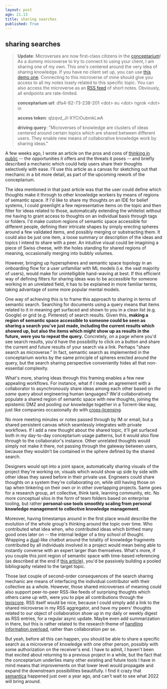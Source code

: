 ```yaml
---
layout: post
age: 21.13
title: sharing searches
published: True
---
```


## sharing searches

> **Update**: Microverses are now first-class citizens in the [conceptarium](/thoughtware/conceptarium)! As a dummy microverse to try to connect to using your client, I am sharing one of my own. This one's centered around the very idea of sharing knowledge. If you have no client set up, you can use [this demo one](https://huggingface.co/spaces/paulbricman/conceptarium). Connecting to this microverse of mine should give you access to all my notes losely related to this specific topic. You can also access the microverse as an [RSS feed](dfa4-82-73-238-201.eu.ngrok.io/rss?authorization=qlzqvd_JI-XYCiOubmkLwA) of short notes. Obviously, all endpoints are rate-limited.
>
> **conceptarium url**: dfa4-82-73-238-201 \<dot> eu \<dot> ngrok \<dot> io
>
> **access token**: qlzqvd_JI-XYCiOubmkLwA
>
> **driving query**: "Microverses of knowledge are clusters of ideas centered around certain topics which are shared between different users. They enable new means of collaborative knowledge work by sharing ideas."

A few weeks ago, I wrote an article on the pros and cons of [thinking in public](/reflections/thinking-in-public) -- the opportunities it offers and the threats it poses -- and briefly described a mechanic which could help users share their thoughts selectively with ease. I'll use this article as a canvas for sketching out that mechanic in a bit more detail, as part of the upcoming rework of the conceptarium.

The idea mentioned in that past article was that the user could define which thoughts make it through to other knowledge workers by means of regions of semantic space. If I'd like to share my thoughts on an IDE for belief systems, I could greenlight a few representative items on the topic and then filter for ideas related to those, automatically extending the whitelist without me having to grant access to thoughts on an individual basis through tags or folders. I'd make custom regions of semantic space accessible for different people, defining their intricate shapes by simply erecting spheres around a few validated items, and possibly merging or substracting them. It could also be just one item, a loose summary or description of the ideas and topics I intend to share with a peer. An intuitive visual could be imagining a piece of Swiss cheese, with the holes standing for shared regions of meaning, occasionally merging into bubbly volumes.

However, bringing up hyperspheres and semantic space topology in an onboarding flow for a user unfamiliar with ML models (i.e. the vast majority of users), would make for unintelligible hand-waving at best. If this efficient way of defining filters for sharing ideas was to be accessible for someone working in an unrelated field, it has to be explained in more familiar terms, taking advantage of some more popular mental models.

One way of achieving this is to frame this approach to sharing in terms of semantic search. Searching for documents using a query means that items related to it in meaning get surfaced and shown to you in a clean list (e.g. Google) or grid (e.g. Pinterest) of search results. Given this, **making a region of semantic space accessible to someone could be seen as sharing a search you've just made, including the current results which showed up, but also the items which might show up as results in the future, were you to repeat the query.** Concretely, on a page where you'd see search results, you'd have the possibility to click on a button and share the current and future results of your search via a link. Perhaps "share search as microverse." In fact, semantic search as implemented in the conceptarium works by the same principle of spheres erected around the query, but the search sharing perspective conveniently hides all that non-essential complexity.

What's more, sharing ideas through this framing enables a few new appealing workflows. For instance, what if I made an agreement with a collaborator to asynchronously share ideas among each other based on _the same_ query about engineering human languages? We'd collaboratively populate a shared region of semantic space with new thoughts, joining the epistemic DMZ and pooling our knowledge together in a Torrent-like way, just like companies occasionally do with [cross-licensing](https://en.wikipedia.org/wiki/Cross-licensing).

No more meeting minutes or notes passed through by IM or email, but a shared persistent canvas which seamlessly integrates with private workflows. If I add a new thought about the shared topic, it'll get surfaced both in my day-to-day conceptarium usage patterns, but it would also flow through to the collaborator's instance. Other unrelated thoughts would simply not make it there, not passing through the gateway between users, because they wouldn't be contained in the sphere defined by the shared search.

Designers would opt into a joint space, automatically sharing visuals of the project they're working on, visuals which would show up side by side with other ideas they saved before in their private use. Engineers could share thoughts on a system they're collaborating on, while still having those on tap when tinkering on their own or in other overlapping projects. Same goes for a research group, art collective, think tank, learning community, etc. No more conceptual silos in the form of team folders based on enterprise tooling, but rather **personal-use tools smoothly scaling from personal knowledge management to collective knowledge management**.

Moreover, having timestamps around in the first place would describe the evolution of the whole group's thinking around the topic over time. Who contributed what idea when, who contributed ideas which birthed many good ones later on -- the internal ledger of a tiny school of thought. Wrapping a [dual](/thoughtware/dual)-like chatbot around the totality of knowledge fragments contributed by all individuals involved in a project would mean being able to instantly converse with an expert larger than themselves. What's more, if you couple this joint region of semantic space with time-based referencing (as described at the end if [this article](/reflections/expecting-unexpected-ideas)), you'd be passively building a pooled bibliography related to the target topic.

Those last couple of second-order consequences of the search sharing mechanic are means of interfacing the individual contributor with their collective as a whole. However, those shared microverses of meaning could also support peer-to-peer RSS-like feeds of surprising thoughts which others came up with, were you to pipe all contributions through the [lexiscore](/thoughtware/lexiscore). RSS itself would be nice, because I could simply add a link to the shared microverse in my RSS aggregator, and have my peers' thoughts related to our object of collaboration show up in my daily or weekly digest as RSS entries, for a regular async update. Maybe even add summarization in there, but this is rather related to the research theme of [handling information overload](/reflections/twenty-one), rather than collaboration per se.

But yeah, before all this can happen, you should be able to share a specific search as a microverse of knowledge with one other person, possibly with some authorization on the receiver's end. I have to admit, I haven't been that excited about returning to a previous project in a while, but the fact that the conceptarium underlies many other existing and future tools I have in mind means that improvements on that lower level would propagate and expand the downstream possibilities beautifully. I find it crazy that [semantica](/thoughtware/semantica) happened just over a year ago, and can't wait to see what 2022 will bring around.
